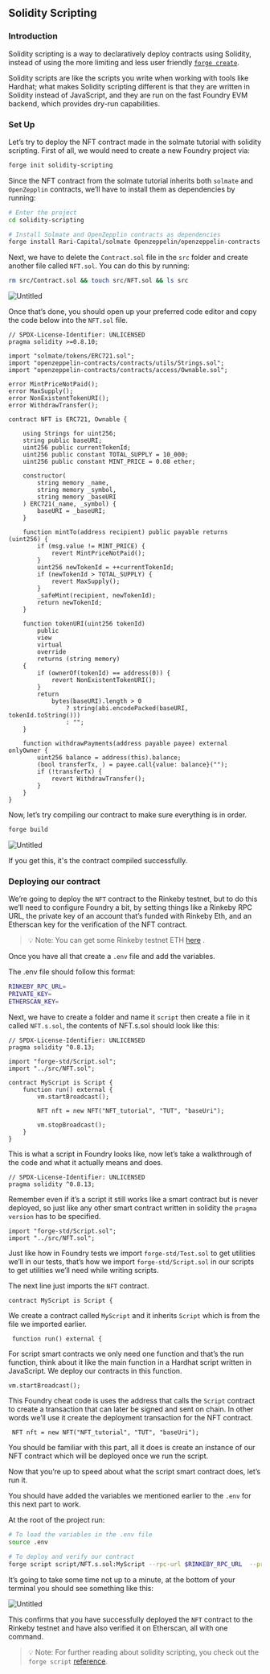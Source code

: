 ## Solidity Scripting

### Introduction

Solidity scripting is a way to declaratively deploy contracts using Solidity, instead of using the more limiting and less user friendly [`forge create`](../reference/forge/forge-create.md).

Solidity scripts are like the scripts you write when working with tools like Hardhat; what makes Solidity scripting different is that they are written in Solidity instead of JavaScript, and they are run on the fast Foundry EVM backend, which provides dry-run capabilities.

### Set Up

Let’s try to deploy the NFT contract made in the solmate tutorial with solidity scripting. First of all, we would need to create a new Foundry project via:

```bash
forge init solidity-scripting
```

Since the NFT contract from the solmate tutorial inherits both `solmate` and `OpenZepplin` contracts, we’ll have to install them as dependencies by running:

```bash
# Enter the project
cd solidity-scripting

# Install Solmate and OpenZepplin contracts as dependencies
forge install Rari-Capital/solmate Openzeppelin/openzeppelin-contracts
```

Next, we have to delete the `Contract.sol` file in the `src` folder and create another file called `NFT.sol`. You can do this by running:

```bash
rm src/Contract.sol && touch src/NFT.sol && ls src
```

![Untitled](../images/solidity-scripting%20/set-up-commands.png)

Once that’s done, you should open up your preferred code editor and copy the code below into the `NFT.sol` file.

```solidity
// SPDX-License-Identifier: UNLICENSED
pragma solidity >=0.8.10;

import "solmate/tokens/ERC721.sol";
import "openzeppelin-contracts/contracts/utils/Strings.sol";
import "openzeppelin-contracts/contracts/access/Ownable.sol";

error MintPriceNotPaid();
error MaxSupply();
error NonExistentTokenURI();
error WithdrawTransfer();

contract NFT is ERC721, Ownable {

    using Strings for uint256;
    string public baseURI;
    uint256 public currentTokenId;
    uint256 public constant TOTAL_SUPPLY = 10_000;
    uint256 public constant MINT_PRICE = 0.08 ether;

    constructor(
        string memory _name,
        string memory _symbol,
        string memory _baseURI
    ) ERC721(_name, _symbol) {
        baseURI = _baseURI;
    }

    function mintTo(address recipient) public payable returns (uint256) {
        if (msg.value != MINT_PRICE) {
            revert MintPriceNotPaid();
        }
        uint256 newTokenId = ++currentTokenId;
        if (newTokenId > TOTAL_SUPPLY) {
            revert MaxSupply();
        }
        _safeMint(recipient, newTokenId);
        return newTokenId;
    }

    function tokenURI(uint256 tokenId)
        public
        view
        virtual
        override
        returns (string memory)
    {
        if (ownerOf(tokenId) == address(0)) {
            revert NonExistentTokenURI();
        }
        return
            bytes(baseURI).length > 0
                ? string(abi.encodePacked(baseURI, tokenId.toString()))
                : "";
    }

    function withdrawPayments(address payable payee) external onlyOwner {
        uint256 balance = address(this).balance;
        (bool transferTx, ) = payee.call{value: balance}("");
        if (!transferTx) {
            revert WithdrawTransfer();
        }
    }
}
```

Now, let’s try compiling our contract to make sure everything is in order.

```bash
forge build
```

![Untitled](../images/solidity-scripting%20/compile-successful.png)

If you get this, it's the contract compiled successfully.

### Deploying our contract

We’re going to deploy the `NFT` contract to the Rinkeby testnet, but to do this we’ll need to configure Foundry a bit, by setting things like a Rinkeby RPC URL, the private key of an account that’s funded with Rinkeby Eth, and an Etherscan key for the verification of the NFT contract.

> 💡 Note: You can get some Rinkeby testnet ETH [here](https://faucet.paradigm.xyz/) .

Once you have all that create a `.env` file and add the variables.


The .env file should follow this format:

```bash
RINKEBY_RPC_URL=
PRIVATE_KEY=
ETHERSCAN_KEY=
```

Next, we have to create a folder and name it `script` then create a file in it called `NFT.s.sol`, the contents of NFT.s.sol should look like this:

```solidity
// SPDX-License-Identifier: UNLICENSED
pragma solidity ^0.8.13;

import "forge-std/Script.sol";
import "../src/NFT.sol";

contract MyScript is Script {
    function run() external {
        vm.startBroadcast();

        NFT nft = new NFT("NFT_tutorial", "TUT", "baseUri");

        vm.stopBroadcast();
    }
}
```

This is what a script in Foundry looks like, now let’s take a walkthrough of the code and what it actually means and does.

```solidity
// SPDX-License-Identifier: UNLICENSED
pragma solidity ^0.8.13;
```

Remember even if it’s a script it still works like a smart contract but is never deployed, so just like any other smart contract written in solidity the `pragma version` has to be specified.

```solidity
import "forge-std/Script.sol";
import "../src/NFT.sol";
```

Just like how in Foundry tests we import `forge-std/Test.sol` to get utilities we’ll in our tests, that’s how we import `forge-std/Script.sol` in our scripts to get utilities we’ll need while writing scripts.

The next line just imports the `NFT` contract.

```solidity
contract MyScript is Script {
```

We create a contract called `MyScript` and it inherits `Script` which is from the file we imported earlier.

```solidity
 function run() external {
```

For script smart contracts we only need one function and that’s the run function, think about it like the main function in a Hardhat script written in JavaScript. We deploy our contracts in this function.

```solidity
vm.startBroadcast();
```

This Foundry cheat code is uses the address that calls the `Script` contract to create a transaction that can later be signed and sent on chain. In other words we’ll use it create the deployment transaction for the NFT contract.

```solidity
 NFT nft = new NFT("NFT_tutorial", "TUT", "baseUri");
```

You should be familiar with this part, all it does is create an instance of our NFT contract which will be deployed once we run the script.

Now that you’re up to speed about what the script smart contract does, let’s run it.

You should have added the variables we mentioned earlier to the `.env` for this next part to work.

At the root of the project run:

```bash
# To load the variables in the .env file
source .env

# To deploy and verify our contract
forge script script/NFT.s.sol:MyScript --rpc-url $RINKEBY_RPC_URL  --private-key $PRIVATE_KEY --broadcast --verify --etherscan-api-key $ETHERSCAN_KEY -vvvv
```

It’s going to take some time not up to a minute, at the bottom of your terminal you should see something like this:

![Untitled](../images/solidity-scripting%20/contract-verified.png)

This confirms that you have successfully deployed the `NFT` contract to the Rinkeby testnet and have also verified it on Etherscan, all with one command.

> 💡 Note: For further reading about solidity scripting, you check out the `forge script` [reference](../reference/forge/forge-script.md).
